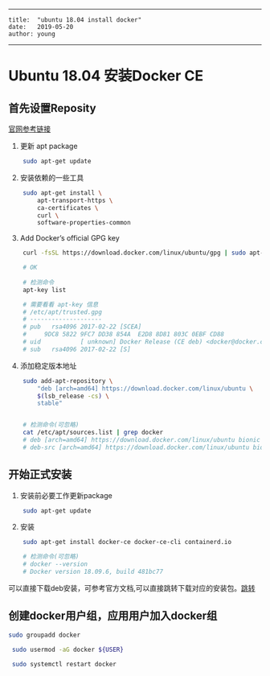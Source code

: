 <!--
 * @title: Do not edit
 * @date: YYYY-MM-DD HH:mm:ss
 * @author: Young
 -->
---
    title:  "ubuntu 18.04 install docker"
    date:   2019-05-20
    author: young
---
# Ubuntu 18.04 安装Docker CE 

## 首先设置Reposity

[官网参考链接](https://docs.docker.com/install/linux/docker-ee/ubuntu/)


1. 更新 apt package

```bash
    sudo apt-get update

```
2. 安装依赖的一些工具

```bash
    sudo apt-get install \
        apt-transport-https \
        ca-certificates \
        curl \
        software-properties-common
```
3. Add Docker’s official GPG key
```bash
    curl -fsSL https://download.docker.com/linux/ubuntu/gpg | sudo apt-key add -

    # OK
    
    # 检测命令
    apt-key list        

    # 需要看看 apt-key 信息
    # /etc/apt/trusted.gpg
    # --------------------
    # pub   rsa4096 2017-02-22 [SCEA]
    #     9DC8 5822 9FC7 DD38 854A  E2D8 8D81 803C 0EBF CD88
    # uid           [ unknown] Docker Release (CE deb) <docker@docker.com>
    # sub   rsa4096 2017-02-22 [S]
```

4. 添加稳定版本地址

```bash
    sudo add-apt-repository \
        "deb [arch=amd64] https://download.docker.com/linux/ubuntu \
        $(lsb_release -cs) \
        stable"


    # 检测命令(可忽略)
    cat /etc/apt/sources.list | grep docker
    # deb [arch=amd64] https://download.docker.com/linux/ubuntu bionic stable
    # deb-src [arch=amd64] https://download.docker.com/linux/ubuntu bionic stable
```

## 开始正式安装

1. 安装前必要工作更新package
```bash
    sudo apt-get update
```

2. 安装
```bash
    sudo apt-get install docker-ce docker-ce-cli containerd.io

    # 检测命令(可忽略)
    # docker --version
    # Docker version 18.09.6, build 481bc77
```


可以直接下载deb安装，可参考官方文档,可以直接跳转下载对应的安装包。[跳转](https://download.docker.com/linux/ubuntu/dists/bionic/pool/stable/amd64/)

## 创建docker用户组，应用用户加入docker组

```bash
sudo groupadd docker

 sudo usermod -aG docker ${USER}

 sudo systemctl restart docker 
```


